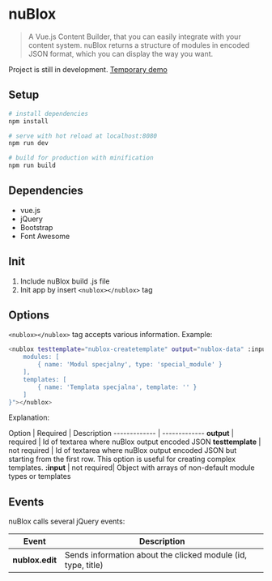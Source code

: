 # nuBlox

> A Vue.js Content Builder, that you can easily integrate with your content system. nuBlox returns a structure of modules in encoded JSON format, which you can display the way you want.

Project is still in development. [Temporary demo](http://kulczy.github.io/nu-blox/)

## Setup

``` bash
# install dependencies
npm install

# serve with hot reload at localhost:8080
npm run dev

# build for production with minification
npm run build
```

## Dependencies
* vue.js
* jQuery
* Bootstrap
* Font Awesome

## Init
1. Include nuBlox build .js file
2. Init app by insert ```<nublox></nublox>``` tag

## Options
```<nublox></nublox>``` tag accepts various information. Example:

``` bash
<nublox testtemplate="nublox-createtemplate" output="nublox-data" :input="{
    modules: [
        { name: 'Modul specjalny', type: 'special_module' }
    ],
    templates: [
        { name: 'Templata specjalna', template: '' }
    ]
}"></nublox>
```

Explanation:

Option | Required | Description
------------- | -------------
**output** | required | Id of textarea where nuBlox output encoded JSON
**testtemplate** | not required | Id of textarea where nuBlox output encoded JSON but starting from the first row. This option is useful for creating complex templates.
**:input** | not required| Object with arrays of non-default module types or templates

## Events
nuBlox calls several jQuery events:

Event | Description
------------- | -------------
**nublox.edit** | Sends information about the clicked module (id, type, title)
